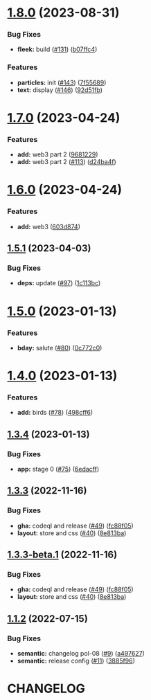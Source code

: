 # [1.8.0](https://github.com/polpenaloza/react-me.com/compare/v1.7.0...v1.8.0) (2023-08-31)


### Bug Fixes

* **fleek:** build ([#131](https://github.com/polpenaloza/react-me.com/issues/131)) ([b07ffc4](https://github.com/polpenaloza/react-me.com/commit/b07ffc4cfed3f8a3f23d6e3d4ec76e3b5f4cb3e7))


### Features

* **particles:** init ([#143](https://github.com/polpenaloza/react-me.com/issues/143)) ([7f55689](https://github.com/polpenaloza/react-me.com/commit/7f5568956584e70032f8e6e84460b9c4f438a32b))
* **text:** display ([#146](https://github.com/polpenaloza/react-me.com/issues/146)) ([92d51fb](https://github.com/polpenaloza/react-me.com/commit/92d51fbaf2328446c1e707480af927c97135a703))

# [1.7.0](https://github.com/polpenaloza/react-me.com/compare/v1.6.0...v1.7.0) (2023-04-24)


### Features

* **add:** web3 part 2 ([9681229](https://github.com/polpenaloza/react-me.com/commit/968122966fddfe03566864e6dbda9517a617896f))
* **add:** web3 part 2 ([#113](https://github.com/polpenaloza/react-me.com/issues/113)) ([d24ba4f](https://github.com/polpenaloza/react-me.com/commit/d24ba4f3a5ca7d439384194a17674c68f3e051bd))

# [1.6.0](https://github.com/polpenaloza/react-me.com/compare/v1.5.1...v1.6.0) (2023-04-24)


### Features

* **add:** web3 ([603d874](https://github.com/polpenaloza/react-me.com/commit/603d8747431003e14e61f098253ce677421ed7ef))

## [1.5.1](https://github.com/polpenaloza/react-me.com/compare/v1.5.0...v1.5.1) (2023-04-03)


### Bug Fixes

* **deps:** update ([#97](https://github.com/polpenaloza/react-me.com/issues/97)) ([1c113bc](https://github.com/polpenaloza/react-me.com/commit/1c113bcd53670792b0527845b08d39d9a543f9a8))

# [1.5.0](https://github.com/polpenaloza/react-me.com/compare/v1.4.0...v1.5.0) (2023-01-13)


### Features

* **bday:** salute ([#80](https://github.com/polpenaloza/react-me.com/issues/80)) ([0c772c0](https://github.com/polpenaloza/react-me.com/commit/0c772c0649b2a7a8d5110fad27dd0214d78bdbfc))

# [1.4.0](https://github.com/polpenaloza/react-me.com/compare/v1.3.4...v1.4.0) (2023-01-13)


### Features

* **add:** birds ([#78](https://github.com/polpenaloza/react-me.com/issues/78)) ([498cff6](https://github.com/polpenaloza/react-me.com/commit/498cff6a1caf2b59959b3c7cadc962fb05349fd7))

## [1.3.4](https://github.com/polpenaloza/react-me.com/compare/v1.3.3...v1.3.4) (2023-01-13)


### Bug Fixes

* **app:** stage 0 ([#75](https://github.com/polpenaloza/react-me.com/issues/75)) ([6edacff](https://github.com/polpenaloza/react-me.com/commit/6edacff88b5d3d02c7250bd0b0424e59af0ede6f))

## [1.3.3](https://github.com/polpenaloza/react-me.com/compare/v1.3.2...v1.3.3) (2022-11-16)


### Bug Fixes

* **gha:** codeql and release ([#49](https://github.com/polpenaloza/react-me.com/issues/49)) ([fc88f05](https://github.com/polpenaloza/react-me.com/commit/fc88f05832af4c3ef6779041b49c32b93bbd5f32))
* **layout:** store and css ([#40](https://github.com/polpenaloza/react-me.com/issues/40)) ([8e813ba](https://github.com/polpenaloza/react-me.com/commit/8e813bad609171713dce1f0cc4734053e2fd8f56))

## [1.3.3-beta.1](https://github.com/polpenaloza/react-me.com/compare/v1.3.2...v1.3.3-beta.1) (2022-11-16)


### Bug Fixes

* **gha:** codeql and release ([#49](https://github.com/polpenaloza/react-me.com/issues/49)) ([fc88f05](https://github.com/polpenaloza/react-me.com/commit/fc88f05832af4c3ef6779041b49c32b93bbd5f32))
* **layout:** store and css ([#40](https://github.com/polpenaloza/react-me.com/issues/40)) ([8e813ba](https://github.com/polpenaloza/react-me.com/commit/8e813bad609171713dce1f0cc4734053e2fd8f56))

## [1.1.2](https://github.com/polpenaloza/react-me.com/compare/v1.1.1...v1.1.2) (2022-07-15)

### Bug Fixes

- **semantic:** changelog pol-08 ([#9](https://github.com/polpenaloza/react-me.com/issues/9)) ([a497627](https://github.com/polpenaloza/react-me.com/commit/a4976271a2e401488006b56348492ecf1b2e3dcc))
- **semantic:** release config ([#11](https://github.com/polpenaloza/react-me.com/issues/11)) ([3885f96](https://github.com/polpenaloza/react-me.com/commit/3885f9641eda72f17b1de9cf22434b1535f00724))

# CHANGELOG
